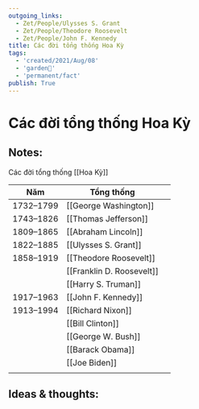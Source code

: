 ```yaml
---
outgoing_links:
  - Zet/People/Ulysses S. Grant
  - Zet/People/Theodore Roosevelt
  - Zet/People/John F. Kennedy
title: Các đời tổng thống Hoa Kỳ
tags:
  - 'created/2021/Aug/08'
  - 'garden🏡'
  - 'permanent/fact'
publish: True
---
```

# Các đời tổng thống Hoa Kỳ

## Notes:

Các đời tổng thống [[Hoa Kỳ]]

| Năm       | Tổng thống                |     |
| --------- | ------------------------- | --- |
| 1732–1799 | [[George Washington]]     |     |
| 1743–1826 | [[Thomas Jefferson]]      |     |
| 1809–1865 | [[Abraham Lincoln]]       |     |
| 1822–1885 | [[Ulysses S. Grant]]      |     |
| 1858–1919 | [[Theodore Roosevelt]]    |     |
|           | [[Franklin D. Roosevelt]] |     |
|           | [[Harry S. Truman]]       |     |
| 1917–1963 | [[John F. Kennedy]]       |     |
| 1913–1994 | [[Richard Nixon]]         |     |
|           | [[Bill Clinton]]          |     |
|           | [[George W. Bush]]        |     |
|           | [[Barack Obama]]          |     |
|           | [[Joe Biden]]             |     |
|           |                           |     |

## Ideas & thoughts:
